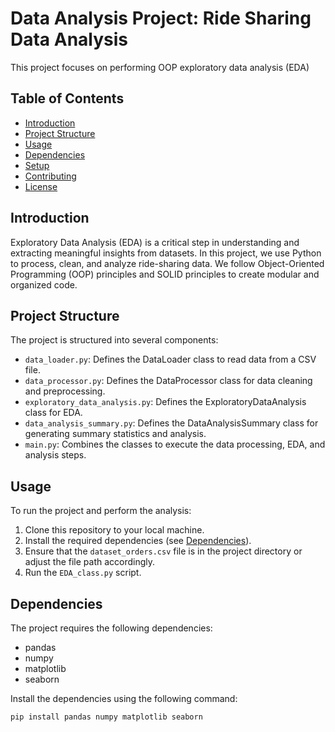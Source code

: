 # Data Analysis Project: Ride Sharing Data Analysis

This project focuses on performing OOP exploratory data analysis (EDA) 

## Table of Contents
- [Introduction](#introduction)
- [Project Structure](#project-structure)
- [Usage](#usage)
- [Dependencies](#dependencies)
- [Setup](#setup)
- [Contributing](#contributing)
- [License](#license)

## Introduction

Exploratory Data Analysis (EDA) is a critical step in understanding and extracting meaningful insights from datasets. In this project, we use Python to process, clean, and analyze ride-sharing data. We follow Object-Oriented Programming (OOP) principles and SOLID principles to create modular and organized code.

## Project Structure

The project is structured into several components:
- `data_loader.py`: Defines the DataLoader class to read data from a CSV file.
- `data_processor.py`: Defines the DataProcessor class for data cleaning and preprocessing.
- `exploratory_data_analysis.py`: Defines the ExploratoryDataAnalysis class for EDA.
- `data_analysis_summary.py`: Defines the DataAnalysisSummary class for generating summary statistics and analysis.
- `main.py`: Combines the classes to execute the data processing, EDA, and analysis steps.

## Usage

To run the project and perform the analysis:

1. Clone this repository to your local machine.
2. Install the required dependencies (see [Dependencies](#dependencies)).
3. Ensure that the `dataset_orders.csv` file is in the project directory or adjust the file path accordingly.
4. Run the `EDA_class.py` script.

## Dependencies

The project requires the following dependencies:
- pandas
- numpy
- matplotlib
- seaborn

Install the dependencies using the following command:
```sh
pip install pandas numpy matplotlib seaborn

